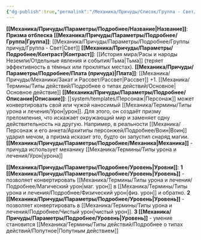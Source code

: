 ```yaml
---
{"dg-publish":true,"permalink":"/Механика/Причуды/Список/Группа - Свет/Призма отблеска/","noteIcon":"","created":"2025-07-30T10:44:47.132+03:00","updated":"2025-07-29T23:53:04.355+03:00"}
---
```


**[[Механика/Причуды/Параметры/Подробнее/Название\|Название]]**: **Призма отблеска**
**[[Механика/Причуды/Параметры/Подробнее/Группа\|Группа]]**: [[Механика/Причуды/Параметры/Подробнее/Группы причуд/Группа - Свет\|Свет]] 
**[[Механика/Причуды/Параметры/Подробнее/Контраст\|Контраст]]**: [[История мира/Расы и народы Неземли/Отдельные явления и события/Тьма\|Тьма]] (теряет эффективность в тёмных или проклятых местах).
**[[Механика/Причуды/Параметры/Подробнее/Плата (причуда)\|Плата]]**: [[Механика/Причуды/Механики/Закат и Рассвет/Рассвет\|Рассвет]] +1. [[Механика/Термины/Типы действий/Подробнее о типах действий/Основное\|Основное действие]]
**[[Механика/Причуды/Параметры/Подробнее/Описание\|Описание]]**: [[system/templates/Персонаж\|Персонаж]] может конвертировать свой или чужой наносимый [[Механика/Термины/Типы урона и лечения/Урон\|урон]]. Для этого, он создаёт призму преломления, что искажает окружающий мир и заменяет одну действительность на другую. Например, в реальности [[Механика/Персонаж и его анкета/Архитипы персонжей/Подробнее/Воин\|Воин]] ударил мечом, а призма исказит это, будто он запустил снаряд магии. 
**[[Механика/Причуды/Параметры/Подробнее/Механика\|Механика]]** - причуда использует механику [[Механика/Термины/Типы урона и лечения/Урон\|урона]]

**[[Механика/Причуды/Параметры/Подробнее/Уровень\|Уровни]]**:
**1 [[Механика/Причуды/Параметры/Подробнее/Уровень\|Уровень]]** - позволяет конвертировать [[Механика/Термины/Типы урона и лечения/Подробнее/Магический урон\|маг. урон]] в [[Механика/Термины/Типы урона и лечения/Подробнее/Физический урон\|физ. урон]] и обратно.
**2 [[Механика/Причуды/Параметры/Подробнее/Уровень\|Уровень]]** - позволяет конвертировать в [[Механика/Термины/Типы урона и лечения/Подробнее/Чистый урон\|чистый урон]].
**3 [[Механика/Причуды/Параметры/Подробнее/Уровень\|Уровень]]** - умение становится [[Механика/Термины/Типы действий/Подробнее о типах действий/Попутное\|Попутным действием]]
